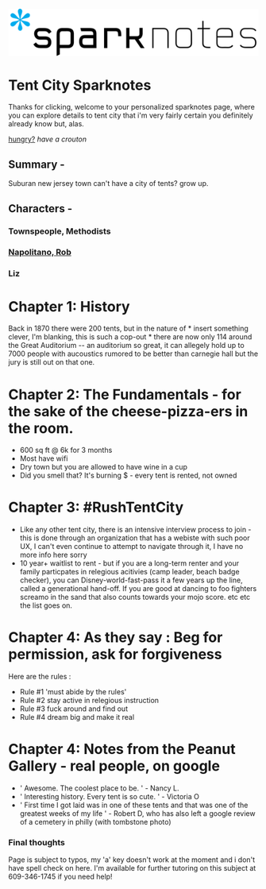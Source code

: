 ![jump](2560px-SparkNotes_logo.svg.png)
# Tent City Sparknotes 
Thanks for clicking, welcome to your personalized sparknotes page, where you can explore details to tent city that i'm very fairly certain you definitely already know but, alas. 

[hungry?](https://crouton.net/) 
_have a crouton_



## Summary - 
Suburan new jersey town can't have a city of tents? grow up. 

## Characters - 
### Townspeople, Methodists 
### [Napolitano, Rob](lol.jpeg) 
### Liz 

# Chapter 1: History 
Back in 1870 there were 200 tents, but in the nature of * insert something clever, I'm blanking, this is such a cop-out * there are now only 114 around the Great Auditorium -- an auditorium so great, it can allegely hold up to 7000 people with aucoustics rumored to be better than carnegie hall but the jury is still out on that one. 


# Chapter 2: The Fundamentals - for the sake of the cheese-pizza-ers in the room. 
- 600 sq ft @ 6k for 3 months 
- Most have wifi 
- Dry town but you are allowed to have wine in a cup 
- Did you smell that? It's burning $ - every tent is rented, not owned

# Chapter 3: #RushTentCity 
- Like any other tent city, there is an intensive interview process to join - this is done through an organization that has a webiste with such poor UX, I can't even continue to attempt to navigate through it, I have no more info here sorry 
- 10 year+ waitlist to rent - but if you are a long-term renter and your family particpates in relegious acitivies (camp leader, beach badge checker), you can Disney-world-fast-pass it a few years up the line, called a generational hand-off. If you are good at dancing to foo fighters screamo in the sand that also counts towards your mojo score. etc etc the list goes on. 



# Chapter 4: As they say : Beg for permission, ask for forgiveness
Here are the rules :
- Rule #1 'must abide by the rules' 
- Rule #2 stay active in relegious instruction 
- Rule #3 fuck around and find out 
- Rule #4 dream big and make it real

# Chapter 4: Notes from the Peanut Gallery - real people, on google 
- ' Awesome. The coolest place to be. ' - Nancy L. 
- ' Interesting history. Every tent is so cute. ' - Victoria O
- ' First time I got laid was in one of these tents and that was one of the greatest weeks of my life ' - Robert D, who has also left a google review of a cemetery in philly (with tombstone photo) 

### Final thoughts
Page is subject to typos, my 'a' key doesn't work at the moment and i don't have spell check on here. 
I'm available for further tutoring on this subject at 609-346-1745 if you need help! 

